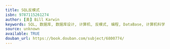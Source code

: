 ```yaml
---
title: SQL反模式
isbn: 9787115261274
author: [美] Bill Karwin
keywords: SQL, 数据库, 数据库设计, 计算机, 反模式, 编程, DataBase, 计算机科学
source: unknown
available: TRUE
douban_url: https://book.douban.com/subject/6800774/
---
```

